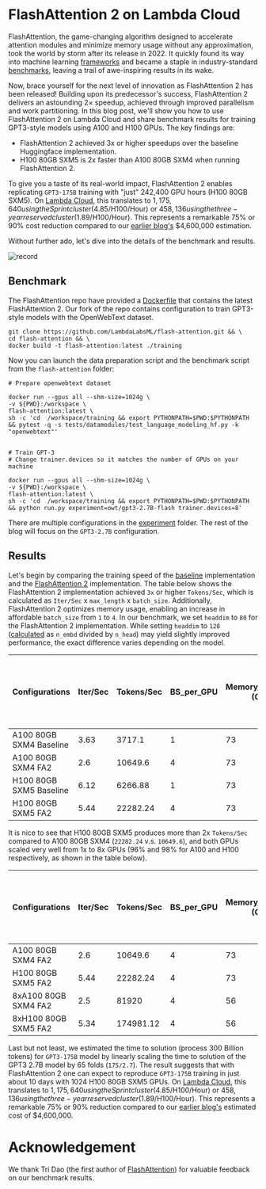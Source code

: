 # FlashAttention 2 on Lambda Cloud

FlashAttention, the game-changing algorithm designed to accelerate attention modules and minimize memory usage without any approximation, took the world by storm after its release in 2022. It quickly found its way into machine learning [frameworks](https://github.com/Dao-AILab/flash-attention/blob/main/usage.md#integrated-into-machine-learning-frameworks) and became a staple in industry-standard [benchmarks](https://spectrum.ieee.org/mlperf-rankings-2022), leaving a trail of awe-inspiring results in its wake.

Now, brace yourself for the next level of innovation as FlashAttention 2 has been released! Building upon its predecessor's success, FlashAttention 2 delivers an astounding 2× speedup, achieved through improved parallelism and work partitioning. In this blog post, we'll show you how to use FlashAttention 2 on Lambda Cloud and share benchmark results for training GPT3-style models using A100 and H100 GPUs. The key findings are:

- FlashAttention 2 achieved 3x or higher speedups over the baseline Huggingface implementation.
- H100 80GB SXM5 is 2x faster than A100 80GB SXM4 when running FlashAttention 2.

To give you a taste of its real-world impact, FlashAttention 2 enables replicating `GPT3-175B` training with "just" 242,400 GPU hours (H100 80GB SXM5). On [Lambda Cloud](<(https://lambdalabs.com/service/gpu-cloud/reserved)>), this translates to $1,175,640 using the Sprint cluster ($4.85/H100/Hour) or $458,136 using the three-year reserved cluster ($1.89/H100/Hour). This represents a remarkable 75% or 90% cost reduction compared to our [earlier blog's](https://lambdalabs.com/blog/demystifying-gpt-3) $4,600,000 estimation.

Without further ado, let's dive into the details of the benchmark and results.

![record](imgs/record.gif)

## Benchmark

The FlashAttention repo have provided a [Dockerfile](https://github.com/Dao-AILab/flash-attention/blob/main/training/Dockerfile) that contains the latest FlashAttention 2. Our fork of the repo contains configuration to train GPT3-style models with the OpenWebText dataset.

```
git clone https://github.com/LambdaLabsML/flash-attention.git && \
cd flash-attention && \
docker build -t flash-attention:latest ./training
```

Now you can launch the data preparation script and the benchmark script from the `flash-attention` folder:

```
# Prepare openwebtext dataset

docker run --gpus all --shm-size=1024g \
-v ${PWD}:/workspace \
flash-attention:latest \
sh -c 'cd  /workspace/training && export PYTHONPATH=$PWD:$PYTHONPATH && pytest -q -s tests/datamodules/test_language_modeling_hf.py -k "openwebtext"'


# Train GPT-3
# Change trainer.devices so it matches the number of GPUs on your machine

docker run --gpus all --shm-size=1024g \
-v ${PWD}:/workspace \
flash-attention:latest \
sh -c 'cd  /workspace/training && export PYTHONPATH=$PWD:$PYTHONPATH && python run.py experiment=owt/gpt3-2.7B-flash trainer.devices=8'
```

There are multiple configurations in the [experiment](https://github.com/LambdaLabsML/flash-attention/tree/main/training/configs/experiment) folder. The rest of the blog will focus on the `GPT3-2.7B` configuration.

## Results

Let's begin by comparing the training speed of the [baseline](https://github.com/LambdaLabsML/flash-attention/blob/main/training/configs/experiment/owt/gpt3-2.7B-hf.yaml) implementation and the [FlashAttention 2](https://github.com/LambdaLabsML/flash-attention/blob/main/training/configs/experiment/owt/gpt3-2.7B-flash.yaml) implementation. The table below shows the FlashAttention 2 implementation achieved `3x` or higher `Tokens/Sec`, which is calculated as `Iter/Sec` x `max_length` x `batch_size`. Additionally, FlashAttention 2 optimizes memory usage, enabling an increase in affordable `batch_size` from `1` to `4`. In our benchmark, we set `headdim` to `80` for the FlashAttention 2 implementation. While setting `headdim` to `128` ([calculated](https://github.com/LambdaLabsML/flash-attention/blob/main/training/configs/experiment/owt/gpt3-2.7B-flash-hdim128.yaml#L8-L9) as `n_embd` divided by `n_head`) may yield slightly improved performance, the exact difference varies depending on the model.

| Configurations          | Iter/Sec | Tokens/Sec | BS_per_GPU | Memory_per_GPU (GB) | Time to 300B Tokens GPT3-2.7B (Days) | Extrapolated Time to 300B Tokens GPT3-175B (Days) |
| ----------------------- | -------- | ---------- | ---------- | ------------------- | ------------------------------------ | ------------------------------------------------- |
| A100 80GB SXM4 Baseline | 3.63     | 3717.1     | 1          | 73                  | 934                                  | 60544                                             |
| A100 80GB SXM4 FA2      | 2.6      | 10649.6    | 4          | 73                  | 326                                  | 21132                                             |
| H100 80GB SXM5 Baseline | 6.12     | 6266.88    | 1          | 73                  | 555                                  | 35911                                             |
| H100 80GB SXM5 FA2      | 5.44     | 22282.24   | 4          | 73                  | 156                                  | 10100                                             |

It is nice to see that H100 80GB SXM5 produces more than 2x `Tokens/Sec` compared to A100 80GB SXM4 (`22282.24` v.s. `10649.6`), and both GPUs scaled very well from 1x to 8x GPUs (96% and 98% for A100 and H100 respectively, as shown in the table below).

| Configurations       | Iter/Sec | Tokens/Sec | BS_per_GPU | Memory_per_GPU (GB) | Time to 300B Tokens GPT3-2.7B (Days) | Extrapolated Time to 300B Tokens GPT3-175B (Days) |
| -------------------- | -------- | ---------- | ---------- | ------------------- | ------------------------------------ | ------------------------------------------------- |
| A100 80GB SXM4 FA2   | 2.6      | 10649.6    | 4          | 73                  | 326                                  | 21132                                             |
| H100 80GB SXM5 FA2   | 5.44     | 22282.24   | 4          | 73                  | 156                                  | 10100                                             |
| 8xA100 80GB SXM4 FA2 | 2.5      | 81920      | 4          | 56                  | 42                                   | 2747                                              |
| 8xH100 80GB SXM5 FA2 | 5.34     | 174981.12  | 4          | 56                  | 20                                   | 1286                                              |

Last but not least, we estimated the time to solution (process 300 Billion tokens) for `GPT3-175B` model by linearly scaling the time to solution of the GPT3 2.7B model by 65 folds (`175/2.7`). The result suggests that with FlashAttention 2 one can expect to reproduce `GPT3-175B` training in just about 10 days with 1024 H100 80GB SXM5 GPUs. On [Lambda Cloud](<(https://lambdalabs.com/service/gpu-cloud/reserved)>), this translates to $1,175,640 using the Sprint cluster ($4.85/H100/Hour) or $458,136 using the three-year reserved cluster ($1.89/H100/Hour). This represents a remarkable 75% or 90% reduction compared to our [earlier blog's](https://lambdalabs.com/blog/demystifying-gpt-3) estimated cost of $4,600,000.

# Acknowledgement

We thank Tri Dao (the first author of [FlashAttention](https://github.com/Dao-AILab/flash-attention)) for valuable feedback on our benchmark results.
